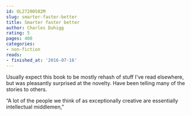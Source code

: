 ```yaml
---
id: OL27200582M
slug: smarter-faster-better
title: Smarter faster better
author: Charles Duhigg
rating: 5
pages: 400
categories:
- non-fiction
reads:
- finished_at: '2016-07-16'
---
```

Usually expect this book to be mostly rehash of stuff I've read elsewhere, but was pleasantly surprised at the novelty. Have been telling many of the stories to others.

“A lot of the people we think of as exceptionally creative are essentially intellectual middlemen,”

